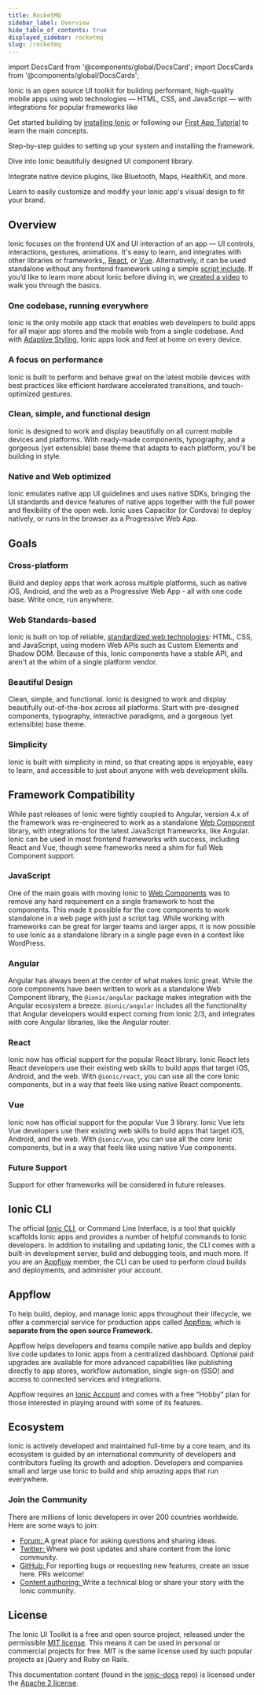 ```yaml
---
title: RocketMQ
sidebar_label: Overview
hide_table_of_contents: true
displayed_sidebar: rocketmq
slug: /rocketmq
---
```


import DocsCard from '@components/global/DocsCard';
import DocsCards from '@components/global/DocsCards';

<head>
  <title>RocketMQ5.0</title>
  <meta
    name="description"
    content="Ionic Framework is an open-source UI toolkit to create your own mobile apps using web technologies with integrations for popular frameworks."
  />
  <link rel="canonical" href="https://ionicframework.com/docs" />
  <link rel="alternate" href="https://ionicframework.com/docs" hreflang="x-default" />
  <link rel="alternate" href="https://ionicframework.com/docs" hreflang="en" />
  <meta property="og:url" content="https://ionicframework.com/docs" />
</head>

Ionic is an open source UI toolkit for building performant, high-quality mobile apps using web technologies — HTML, CSS, and JavaScript — with integrations for popular frameworks like 

Get started building by [installing Ionic](intro/cli.md) or following our [First App Tutorial](intro/next.md#build-your-first-app) to learn the main concepts.

<intro-end />

<DocsCards>
  <DocsCard header="Installation Guide" href="/intro/cli" icon="/icons/guide-installation-icon.svg" hoverIcon="/icons/guide-installation-icon-hover.svg">
    <p>Step-by-step guides to setting up your system and installing the framework.</p>
  </DocsCard>

<DocsCard
  header="UI Components"
  href="/components"
  icon="/icons/guide-components-icon.svg"
  hoverIcon="/icons/guide-components-icon-hover.svg">
  <p>Dive into Ionic beautifully designed UI component library.</p>
</DocsCard>

<DocsCard
  header="Native Functionality"
  href="/native"
  icon="/icons/guide-native-icon.svg"
  hoverIcon="/icons/guide-native-icon-hover.svg">
  <p>Integrate native device plugins, like Bluetooth, Maps, HealthKit, and more.</p>
</DocsCard>

  <DocsCard header="Theming" href="/theming/basics" icon="/icons/guide-theming-icon.svg" hoverIcon="/icons/guide-theming-icon-hover.svg">
    <p>Learn to easily customize and modify your Ionic app's visual design to fit your brand.</p>
  </DocsCard>
</DocsCards>

## Overview

Ionic focuses on the frontend UX and UI interaction of an app — UI controls, interactions, gestures, animations. It's easy to learn, and integrates with other libraries or frameworks,, [React](react.md), or [Vue](vue/overview.md). Alternatively, it can be used standalone without any frontend framework using a simple [script include](intro/cdn.md). If you’d like to learn more about Ionic before diving in, we <a href="https://youtu.be/p3AN3igqiRc" target="_blank">created a video</a> to walk you through the basics.

### One codebase, running everywhere

Ionic is the only mobile app stack that enables web developers to build apps for all major app stores and the mobile web from a single codebase. And with [Adaptive Styling](theming/platform-styles.md), Ionic apps look and feel at home on every device.

### A focus on performance

Ionic is built to perform and behave great on the latest mobile devices with best practices like efficient hardware accelerated transitions, and touch-optimized gestures.

### Clean, simple, and functional design

Ionic is designed to work and display beautifully on all current mobile devices and platforms. With ready-made components, typography, and a gorgeous (yet extensible) base theme that adapts to each platform, you'll be building in style.

### Native and Web optimized

Ionic emulates native app UI guidelines and uses native SDKs, bringing the UI standards and device features of native apps together with the full power and flexibility of the open web. Ionic uses Capacitor (or Cordova) to deploy natively, or runs in the browser as a Progressive Web App.

## Goals

### Cross-platform

Build and deploy apps that work across multiple platforms, such as native iOS, Android, and the web as a Progressive Web App - all with one code base. Write once, run anywhere.

### Web Standards-based

Ionic is built on top of reliable, [standardized web technologies](reference/glossary.md#web-standards): HTML, CSS, and JavaScript, using modern Web APIs such as Custom Elements and Shadow DOM. Because of this, Ionic components have a stable API, and aren't at the whim of a single platform vendor.

### Beautiful Design

Clean, simple, and functional. Ionic is designed to work and display beautifully out-of-the-box across all platforms.
Start with pre-designed components, typography, interactive paradigms, and a gorgeous (yet extensible) base theme.

### Simplicity

Ionic is built with simplicity in mind, so that creating apps is enjoyable, easy to learn, and accessible to just about anyone with web development skills.

## Framework Compatibility

While past releases of Ionic were tightly coupled to Angular, version 4.x of the framework was re-engineered to work as a standalone <a href="https://developer.mozilla.org/en-US/docs/Web/Web_Components" target="_blank">Web Component</a> library, with integrations for the latest JavaScript frameworks, like Angular. Ionic can be used in most frontend frameworks with success, including React and Vue, though some frameworks need a shim for full Web Component support.

### JavaScript

One of the main goals with moving Ionic to <a href="https://developer.mozilla.org/en-US/docs/Web/Web_Components" target="_blank">Web Components</a> was to remove any hard requirement on a single framework to host the components. This made it possible for the core components to work standalone in a web page with just a script tag. While working with frameworks can be great for larger teams and larger apps, it is now possible to use Ionic as a standalone library in a single page even in a context like WordPress.

### Angular

Angular has always been at the center of what makes Ionic great. While the core components have been written to work as a standalone Web Component library, the `@ionic/angular` package makes integration with the Angular ecosystem a breeze. `@ionic/angular` includes all the functionality that Angular developers would expect coming from Ionic 2/3, and integrates with core Angular libraries, like the Angular router.

### React

Ionic now has official support for the popular React library. Ionic React lets React developers use their existing web skills to build apps that target iOS, Android, and the web. With `@ionic/react`, you can use all the core Ionic components, but in a way that feels like using native React components.

### Vue

Ionic now has official support for the popular Vue 3 library. Ionic Vue lets Vue developers use their existing web skills to build apps that target iOS, Android, and the web. With `@ionic/vue`, you can use all the core Ionic components, but in a way that feels like using native Vue components.

### Future Support

Support for other frameworks will be considered in future releases.

## Ionic CLI

The official [Ionic CLI](cli.md), or Command Line Interface, is a tool that quickly scaffolds Ionic apps and provides a number of helpful commands to Ionic developers. In addition to installing and updating Ionic, the CLI comes with a built-in development server, build and debugging tools, and much more. If you are an [Appflow](#appflow) member, the CLI can be used to perform cloud builds and deployments, and administer your account.

## Appflow

To help build, deploy, and manage Ionic apps throughout their lifecycle, we offer a commercial service for production apps called <a href="https://ionic.io/appflow" target="_blank">Appflow</a>, which is <strong>separate from the open source Framework.</strong>

Appflow helps developers and teams compile native app builds and deploy live code updates to Ionic apps from a centralized dashboard. Optional paid upgrades are available for more advanced capabilities like publishing directly to app stores, workflow automation, single sign-on (SSO) and access to connected services and integrations.

Appflow requires an <a href="https://dashboard.ionicframework.com/signup" target="_blank">Ionic Account</a> and comes with a free “Hobby” plan for those interested in playing around with some of its features.

## Ecosystem

Ionic is actively developed and maintained full-time by a core team, and its ecosystem is guided by an international community of developers and contributors fueling its growth and adoption. Developers and companies small and large use Ionic to build and ship amazing apps that run everywhere.

### Join the Community

There are millions of Ionic developers in over 200 countries worldwide. Here are some ways to join:

- <a href="https://forum.ionicframework.com/" target="_blank">
    Forum:
  </a> A great place for asking questions and sharing ideas.
- <a href="https://twitter.com/ionicframework" target="_blank">
    Twitter:
  </a> Where we post updates and share content from the Ionic community.
- <a href="https://github.com/ionic-team/ionic" target="_blank">
    GitHub:
  </a> For reporting bugs or requesting new features, create an issue here. PRs welcome!
- <a href="https://ionicframework.com/contributors" target="_blank">
    Content authoring:
  </a> Write a technical blog or share your story with the Ionic community.

## License

The Ionic UI Toolkit is a free and open source project, released under the permissible <a href="https://opensource.org/licenses/MIT" target="_blank">MIT license</a>. This means it can be used in personal or commercial projects for free. MIT is the same license used by such popular projects as jQuery and Ruby on Rails.

This documentation content (found in the <a href="https://github.com/ionic-team/ionic-docs" target="_blank">ionic-docs</a> repo) is licensed under the <a href="https://www.apache.org/licenses/LICENSE-2.0" target="_blank">Apache 2 license</a>.
